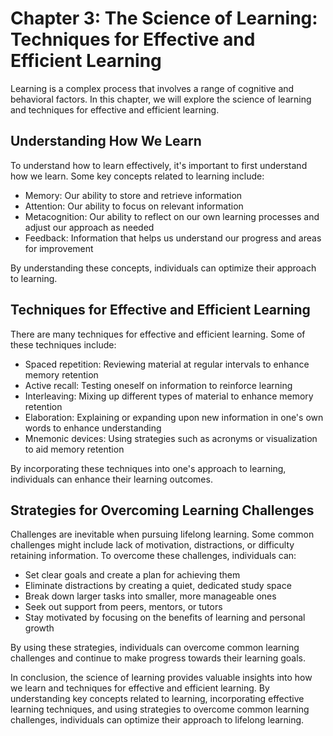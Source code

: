 Chapter 3: The Science of Learning: Techniques for Effective and Efficient Learning
===================================================================================

Learning is a complex process that involves a range of cognitive and behavioral factors. In this chapter, we will explore the science of learning and techniques for effective and efficient learning.

Understanding How We Learn
--------------------------

To understand how to learn effectively, it's important to first understand how we learn. Some key concepts related to learning include:

* Memory: Our ability to store and retrieve information
* Attention: Our ability to focus on relevant information
* Metacognition: Our ability to reflect on our own learning processes and adjust our approach as needed
* Feedback: Information that helps us understand our progress and areas for improvement

By understanding these concepts, individuals can optimize their approach to learning.

Techniques for Effective and Efficient Learning
-----------------------------------------------

There are many techniques for effective and efficient learning. Some of these techniques include:

* Spaced repetition: Reviewing material at regular intervals to enhance memory retention
* Active recall: Testing oneself on information to reinforce learning
* Interleaving: Mixing up different types of material to enhance memory retention
* Elaboration: Explaining or expanding upon new information in one's own words to enhance understanding
* Mnemonic devices: Using strategies such as acronyms or visualization to aid memory retention

By incorporating these techniques into one's approach to learning, individuals can enhance their learning outcomes.

Strategies for Overcoming Learning Challenges
---------------------------------------------

Challenges are inevitable when pursuing lifelong learning. Some common challenges might include lack of motivation, distractions, or difficulty retaining information. To overcome these challenges, individuals can:

* Set clear goals and create a plan for achieving them
* Eliminate distractions by creating a quiet, dedicated study space
* Break down larger tasks into smaller, more manageable ones
* Seek out support from peers, mentors, or tutors
* Stay motivated by focusing on the benefits of learning and personal growth

By using these strategies, individuals can overcome common learning challenges and continue to make progress towards their learning goals.

In conclusion, the science of learning provides valuable insights into how we learn and techniques for effective and efficient learning. By understanding key concepts related to learning, incorporating effective learning techniques, and using strategies to overcome common learning challenges, individuals can optimize their approach to lifelong learning.
